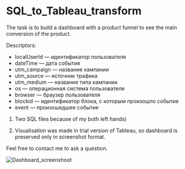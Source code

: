 # SQL_to_Tableau_transform
The task is to build a dashboard with a product funnel to see the main conversion of the product.

Descriptors:
- localUserId — идентификатор пользователя 
- dateTime — дата события 
- utm_campaign — название кампании 
- utm_source — источник трафика 
- utm_medium — название типа кампании 
- os — операционная система пользователя 
- browser — браузер пользователя 
- blockid — идентификатор блока, с которым произошло событие
- event — произошедшее событие

1) Two SQL files because of my both left hands) 

2) Visualisation was made in trial version of Tableau, so dashboard is preserved only in screenshot format.

Feel free to contact me to ask a question.

![Dashboard_screenshoot](https://user-images.githubusercontent.com/82327055/168783952-bf38c662-d35b-40c0-94fe-e7724ea350b1.png)

